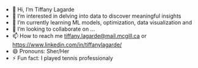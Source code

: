 - 👋 Hi, I’m Tiffany Lagarde
- 👀 I’m interested in delving into data to discover meaningful insights
- 🌱 I’m currently learning ML models, optimization, data visualization and 
- 💞️ I’m looking to collaborate on ...
- 📫 How to reach me tiffany.lagarde@mail.mcgill.ca or https://www.linkedin.com/in/tiffanylagarde/
- 😄 Pronouns: Sher/Her
- ⚡ Fun fact: I played tennis professionaly 

<!---
tiffanylagarde/tiffanylagarde is a ✨ special ✨ repository because its `README.md` (this file) appears on your GitHub profile.
You can click the Preview link to take a look at your changes.
--->
